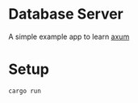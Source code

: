 # Database Server

A simple example app to learn [axum](https://docs.rs/axum/latest/axum/)

# Setup

```
cargo run
```
